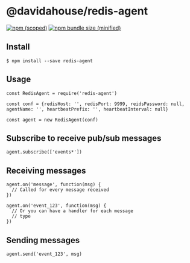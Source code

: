 # @davidahouse/redis-agent

[![npm (scoped)](https://img.shields.io/npm/v/@davidahouse/redis-agent.svg)](https://www.npmjs.com/package/davidahouse/redis-agent)
[![npm bundle size (minified)](https://img.shields.io/bundlephobia/min/@davidahouse/redis-agent.svg)](https://www.npmjs.com/package/davidahouse/redis-agent)

## Install

```
$ npm install --save redis-agent
```

## Usage

```
const RedisAgent = require('redis-agent')

const conf = {redisHost: '', redisPort: 9999, reidsPassword: null, agentName: '', heartbeatPrefix: '', heartbeatInterval: null}

const agent = new RedisAgent(conf)

```

## Subscribe to receive pub/sub messages

```
agent.subscribe(['events*'])
```

## Receiving messages

```
agent.on('message', function(msg) {
  // Called for every message received
})

agent.on('event_123', function(msg) {
  // Or you can have a handler for each message
  // type
})
```

## Sending messages

```
agent.send('event_123', msg)
```